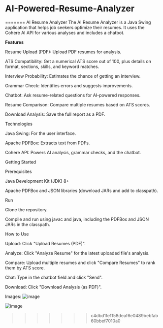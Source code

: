 
# AI-Powered-Resume-Analyzer
=======
AI Resume Analyzer
The AI Resume Analyzer is a Java Swing application that helps job seekers optimize their resumes. It uses the Cohere AI API for various analyses and includes a chatbot.



**Features**

Resume Upload (PDF): Upload PDF resumes for analysis.

ATS Compatibility: Get a numerical ATS score out of 100, plus details on format, sections, skills, and keyword matches.

Interview Probability: Estimates the chance of getting an interview.

Grammar Check: Identifies errors and suggests improvements.

Chatbot: Ask resume-related questions for AI-powered responses.

Resume Comparison: Compare multiple resumes based on ATS scores.

Download Analysis: Save the full report as a PDF.




Technologies

Java Swing: For the user interface.

Apache PDFBox: Extracts text from PDFs.

Cohere API: Powers AI analysis, grammar checks, and the chatbot.



Getting Started

Prerequisites

Java Development Kit (JDK) 8+

Apache PDFBox and JSON libraries (download JARs and add to classpath).



Run

Clone the repository.

Compile and run using javac and java, including the PDFBox and JSON JARs in the classpath.



How to Use

Upload: Click "Upload Resumes (PDF)".

Analyze: Click "Analyze Resume" for the latest uploaded file's analysis.

Compare: Upload multiple resumes and click "Compare Resumes" to rank them by ATS score.



Chat: Type in the chatbot field and click "Send".

Download: Click "Download Analysis (as PDF)".


Images:
![image](https://github.com/user-attachments/assets/2a12ce26-68d3-4053-a1e2-663eb422cc3b)


![image](https://github.com/user-attachments/assets/e3339a0d-f69f-47e2-aafb-843471fa59f5)



>>>>>>> c4dbd1fe1158deaf6e0489bebfab60bbef7010a0
